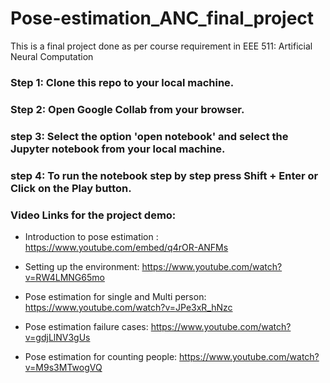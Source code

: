 # Pose-estimation_ANC_final_project
This is a final project done as per course requirement in EEE 511: Artificial Neural Computation

### Step 1: Clone this repo to your local machine.
### Step 2: Open Google Collab from your browser.
### step 3: Select the option 'open notebook' and select the Jupyter notebook from your local machine.
### step 4: To run the notebook step by step press Shift + Enter or Click on the Play button.

### Video Links for the project demo: 
- Introduction to pose estimation :
 https://www.youtube.com/embed/q4rOR-ANFMs
 
- Setting up the environment:
https://www.youtube.com/watch?v=RW4LMNG65mo

- Pose estimation for single and Multi person:
https://www.youtube.com/watch?v=JPe3xR_hNzc

- Pose estimation failure cases:
https://www.youtube.com/watch?v=gdjLlNV3gUs

- Pose estimation for counting people:
https://www.youtube.com/watch?v=M9s3MTwogVQ



